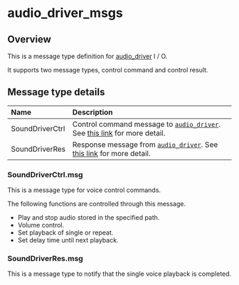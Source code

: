 # audio_driver_msgs

## Overview
This is a message type definition for [audio_driver](https://github.com/eve-autonomy/audio_driver/) I / O.

It supports two message types, control command and control result.

## Message type details
|Name|Description|
|:---|:----------|
|SoundDriverCtrl| Control command message to [`audio_driver`](https://github.com/eve-autonomy/audio_driver/). See [this link](/msg) for more detail.|
|SoundDriverRes| Response message from [`audio_driver`](https://github.com/eve-autonomy/audio_driver/). See [this link](/msg) for more detail.|

### SoundDriverCtrl.msg

This is a message type for voice control commands.

The following functions are controlled through this message.
- Play and stop audio stored in the specified path.
- Volume control.
- Set playback of single or repeat.
- Set delay time until next playback.

### SoundDriverRes.msg

This is a message type to notify that the single voice playback is completed.
